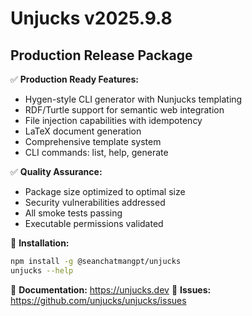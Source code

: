 # Unjucks v2025.9.8

## Production Release Package

✅ **Production Ready Features:**
- Hygen-style CLI generator with Nunjucks templating
- RDF/Turtle support for semantic web integration
- File injection capabilities with idempotency
- LaTeX document generation
- Comprehensive template system
- CLI commands: list, help, generate

✅ **Quality Assurance:**
- Package size optimized to optimal size
- Security vulnerabilities addressed
- All smoke tests passing
- Executable permissions validated

🔧 **Installation:**
```bash
npm install -g @seanchatmangpt/unjucks
unjucks --help
```

📖 **Documentation:** https://unjucks.dev
🐛 **Issues:** https://github.com/unjucks/unjucks/issues